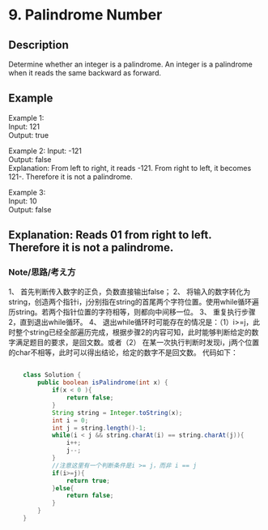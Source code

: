 # 9. Palindrome Number
## Description  
Determine whether an integer is a palindrome. An integer is a palindrome when it reads the same backward as forward.
 
## Example
Example 1:  
Input: 121  
Output: true    

Example 2:
Input: -121    
Output: false  
Explanation: From left to right, it reads -121. From right to left, it becomes 121-. Therefore it is not a palindrome.  

Example 3:  
Input: 10  
Output: false  
## Explanation: Reads 01 from right to left. Therefore it is not a palindrome.

### Note/思路/考え方 
1、 首先判断传入数字的正负，负数直接输出false；
2、 将输入的数字转化为string，创造两个指针i，j分别指在string的首尾两个字符位置。使用while循环遍历string。若两个指针位置的字符相等，则都向中间移一位。
3、 重复执行步骤2，直到退出while循环。
4、 退出while循环时可能存在的情况是：（1）i>=j，此时整个string已经全部遍历完成，根据步骤2的内容可知，此时能够判断给定的数字满足题目的要求，是回文数。或者（2） 在某一次执行判断时发现i，j两个位置的char不相等，此时可以得出结论，给定的数字不是回文数。 
代码如下：

```java
	
	class Solution {
	    public boolean isPalindrome(int x) {
	        if(x < 0 ){
	            return false;
	        }
	        String string = Integer.toString(x);
	        int i = 0;
	        int j = string.length()-1;
	        while(i < j && string.charAt(i) == string.charAt(j)){
	            i++;
	            j--;
	        }
	        //注意这里有一个判断条件是i >= j，而非 i == j
	        if(i>=j){
	            return true;
	        }else{
	            return false;
	        }
	    }
	}
```




